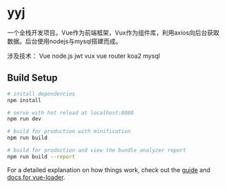 # yyj

一个全栈开发项目。Vue作为前端框架，Vux作为组件库，利用axios向后台获取数据。后台使用nodejs与mysql搭建而成。

涉及技术：
       Vue
       node.js
       jwt
       vux
       vue router
       koa2
       mysql
       

## Build Setup

``` bash
# install dependencies
npm install

# serve with hot reload at localhost:8080
npm run dev

# build for production with minification
npm run build

# build for production and view the bundle analyzer report
npm run build --report
```

For a detailed explanation on how things work, check out the [guide](http://vuejs-templates.github.io/webpack/) and [docs for vue-loader](http://vuejs.github.io/vue-loader).
